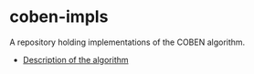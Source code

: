 # coben-impls

A repository holding implementations of the COBEN algorithm.

* [Description of the algorithm]()
